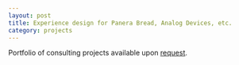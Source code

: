 ```yaml
---
layout: post
title: Experience design for Panera Bread, Analog Devices, etc.
category: projects
---
```


Portfolio of consulting projects available upon <a href="#footer">request</a>.